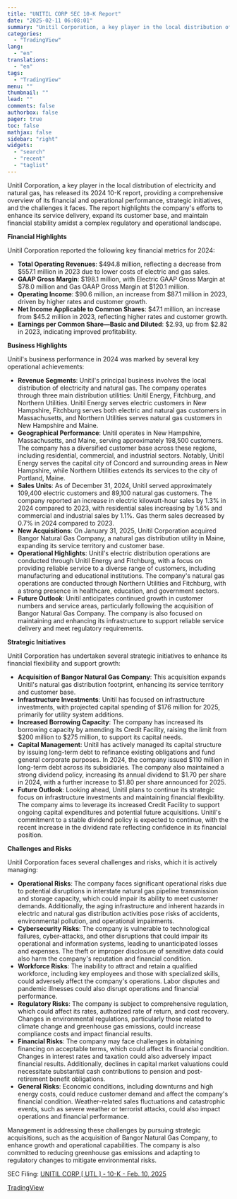 ```yaml
---
title: "UNITIL CORP SEC 10-K Report"
date: "2025-02-11 06:08:01"
summary: "Unitil Corporation, a key player in the local distribution of electricity and natural gas, has released its 2024 10-K report, providing a comprehensive overview of its financial and operational performance, strategic initiatives, and the challenges it faces. The report highlights the company's efforts to enhance its service delivery, expand its..."
categories:
  - "TradingView"
lang:
  - "en"
translations:
  - "en"
tags:
  - "TradingView"
menu: ""
thumbnail: ""
lead: ""
comments: false
authorbox: false
pager: true
toc: false
mathjax: false
sidebar: "right"
widgets:
  - "search"
  - "recent"
  - "taglist"
---
```


Unitil Corporation, a key player in the local distribution of electricity and natural gas, has released its 2024 10-K report, providing a comprehensive overview of its financial and operational performance, strategic initiatives, and the challenges it faces. The report highlights the company's efforts to enhance its service delivery, expand its customer base, and maintain financial stability amidst a complex regulatory and operational landscape.

**Financial Highlights**

Unitil Corporation reported the following key financial metrics for 2024:

* **Total Operating Revenues**: $494.8 million, reflecting a decrease from $557.1 million in 2023 due to lower costs of electric and gas sales.
* **GAAP Gross Margin**: $198.1 million, with Electric GAAP Gross Margin at $78.0 million and Gas GAAP Gross Margin at $120.1 million.
* **Operating Income**: $90.6 million, an increase from $87.1 million in 2023, driven by higher rates and customer growth.
* **Net Income Applicable to Common Shares**: $47.1 million, an increase from $45.2 million in 2023, reflecting higher rates and customer growth.
* **Earnings per Common Share—Basic and Diluted**: $2.93, up from $2.82 in 2023, indicating improved profitability.

**Business Highlights**

Unitil's business performance in 2024 was marked by several key operational achievements:

* **Revenue Segments**: Unitil's principal business involves the local distribution of electricity and natural gas. The company operates through three main distribution utilities: Unitil Energy, Fitchburg, and Northern Utilities. Unitil Energy serves electric customers in New Hampshire, Fitchburg serves both electric and natural gas customers in Massachusetts, and Northern Utilities serves natural gas customers in New Hampshire and Maine.
* **Geographical Performance**: Unitil operates in New Hampshire, Massachusetts, and Maine, serving approximately 198,500 customers. The company has a diversified customer base across these regions, including residential, commercial, and industrial sectors. Notably, Unitil Energy serves the capital city of Concord and surrounding areas in New Hampshire, while Northern Utilities extends its services to the city of Portland, Maine.
* **Sales Units**: As of December 31, 2024, Unitil served approximately 109,400 electric customers and 89,100 natural gas customers. The company reported an increase in electric kilowatt-hour sales by 1.3% in 2024 compared to 2023, with residential sales increasing by 1.6% and commercial and industrial sales by 1.1%. Gas therm sales decreased by 0.7% in 2024 compared to 2023.
* **New Acquisitions**: On January 31, 2025, Unitil Corporation acquired Bangor Natural Gas Company, a natural gas distribution utility in Maine, expanding its service territory and customer base.
* **Operational Highlights**: Unitil's electric distribution operations are conducted through Unitil Energy and Fitchburg, with a focus on providing reliable service to a diverse range of customers, including manufacturing and educational institutions. The company's natural gas operations are conducted through Northern Utilities and Fitchburg, with a strong presence in healthcare, education, and government sectors.
* **Future Outlook**: Unitil anticipates continued growth in customer numbers and service areas, particularly following the acquisition of Bangor Natural Gas Company. The company is also focused on maintaining and enhancing its infrastructure to support reliable service delivery and meet regulatory requirements.

**Strategic Initiatives**

Unitil Corporation has undertaken several strategic initiatives to enhance its financial flexibility and support growth:

* **Acquisition of Bangor Natural Gas Company**: This acquisition expands Unitil's natural gas distribution footprint, enhancing its service territory and customer base.
* **Infrastructure Investments**: Unitil has focused on infrastructure investments, with projected capital spending of $176 million for 2025, primarily for utility system additions.
* **Increased Borrowing Capacity**: The company has increased its borrowing capacity by amending its Credit Facility, raising the limit from $200 million to $275 million, to support its capital needs.
* **Capital Management**: Unitil has actively managed its capital structure by issuing long-term debt to refinance existing obligations and fund general corporate purposes. In 2024, the company issued $110 million in long-term debt across its subsidiaries. The company also maintained a strong dividend policy, increasing its annual dividend to $1.70 per share in 2024, with a further increase to $1.80 per share announced for 2025.
* **Future Outlook**: Looking ahead, Unitil plans to continue its strategic focus on infrastructure investments and maintaining financial flexibility. The company aims to leverage its increased Credit Facility to support ongoing capital expenditures and potential future acquisitions. Unitil's commitment to a stable dividend policy is expected to continue, with the recent increase in the dividend rate reflecting confidence in its financial position.

**Challenges and Risks**

Unitil Corporation faces several challenges and risks, which it is actively managing:

* **Operational Risks**: The company faces significant operational risks due to potential disruptions in interstate natural gas pipeline transmission and storage capacity, which could impair its ability to meet customer demands. Additionally, the aging infrastructure and inherent hazards in electric and natural gas distribution activities pose risks of accidents, environmental pollution, and operational impairments.
* **Cybersecurity Risks**: The company is vulnerable to technological failures, cyber-attacks, and other disruptions that could impair its operational and information systems, leading to unanticipated losses and expenses. The theft or improper disclosure of sensitive data could also harm the company's reputation and financial condition.
* **Workforce Risks**: The inability to attract and retain a qualified workforce, including key employees and those with specialized skills, could adversely affect the company's operations. Labor disputes and pandemic illnesses could also disrupt operations and financial performance.
* **Regulatory Risks**: The company is subject to comprehensive regulation, which could affect its rates, authorized rate of return, and cost recovery. Changes in environmental regulations, particularly those related to climate change and greenhouse gas emissions, could increase compliance costs and impact financial results.
* **Financial Risks**: The company may face challenges in obtaining financing on acceptable terms, which could affect its financial condition. Changes in interest rates and taxation could also adversely impact financial results. Additionally, declines in capital market valuations could necessitate substantial cash contributions to pension and post-retirement benefit obligations.
* **General Risks**: Economic conditions, including downturns and high energy costs, could reduce customer demand and affect the company's financial condition. Weather-related sales fluctuations and catastrophic events, such as severe weather or terrorist attacks, could also impact operations and financial performance.

Management is addressing these challenges by pursuing strategic acquisitions, such as the acquisition of Bangor Natural Gas Company, to enhance growth and operational capabilities. The company is also committed to reducing greenhouse gas emissions and adapting to regulatory changes to mitigate environmental risks.

SEC Filing: [UNITIL CORP [ UTL ] - 10-K - Feb. 10, 2025](https://www.sec.gov/Archives/edgar/data/755001/000095017025017154/utl-20241231.htm)

[TradingView](https://www.tradingview.com/news/tradingview:f142a3ea2e5d7:0-unitil-corp-sec-10-k-report/)
